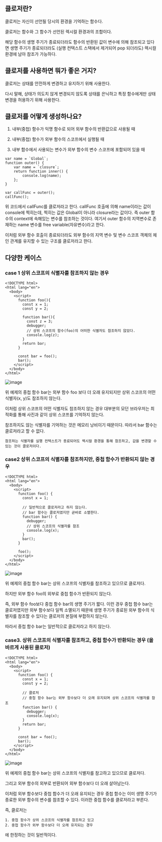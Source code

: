 ## 클로저란?
클로저는 자신이 선언될 당시의 환경을 기억하는 함수다.  

클로저는 함수와 그 함수가 선언된 렉시컬 환경과의 조합이다.  

해당 함수의 생명 주기가 종료되더라도 함수의 반환된 값이 변수에 의해 참조되고 있다면 생명 주기가 종료되더라도 (실행 컨텍스트 스택에서 제거되어 pop 되더라도) 렉시컬 환경에 남아 참조가 가능하다.


## 클로저를 사용하면 뭐가 좋은 거지?
클로저는 상태를 안전하게 변경하고 유지하기 위해 사용한다.

다시 말해, 상태가 의도치 않게 변경되지 않도록 상태를 은닉하고 특정 함수에게만 상태 변경을 허용하기 위해 사용한다.


## 클로저를 어떻게 생성하나요?
1. 내부(중첩) 함수가 익명 함수로 되어 외부 함수의 반환값으로 사용될 때

2. 내부(중첩) 함수가 외부 함수의 스코프에서 실행될 때

3. 내부 함수에서 사용되는 변수가 외부 함수의 변수 스코프에 포함되어 있을 때

```
var name = `Global`; 
function outer() { 
    var name = `closure`; 
    return function inner() { 
    	console.log(name); 
    }; 
} 

var callFunc = outer(); 
callFunc();
```
위 코드에서 callFunc를 클로저라고 한다. callFunc 호출에 의해 name이라는 값이 console에 찍히는데, 찍히는 값은 Global이 아니라 closure라는 값이다. 즉 outer 함수의 context에 속해있는 변수를 참조하는 것이다. 여기서 outer 함수의 지역변수로 존재하는 name 변수를 free variable(자유변수)라고 한다.

이처럼 외부 함수 호출이 종료되더라도 외부 함수의 지역 변수 및 변수 스코프 객체의 체인 관계를 유지할 수 있는 구조를 클로저라고 한다.

## 다양한 케이스

### case 1 상위 스코프의 식별자를 참조하지 않는 경우
```
<!DOCTYPE html>
<html lang="en">
  <body>
    <script>
      function foo(){
        const x = 1;
        const y = 2;

        function bar(){
          const z = 3;
          debugger;
          // 상위 스코프의 함수(foo)의 어떠한 식별자도 참조하지 않았다.
          console.log(z);
        }
        return bar;
      }
      
      const bar = foo();
      bar();
    </script>
  </body>
</html>
```
![image](https://github.com/user-attachments/assets/29c9db43-1c2d-4e93-97a6-b6ecc099f7e2)

위 예제의 중첩 함수 bar는 외부 함수 foo 보다 더 오래 유지되지만 상위 스코프의 어떤 식별자(x, y)도 참조하지 않는다.

이처럼 상위 스코프의 어떤 식별자도 참조하지 않는 경우 대부분의 모던 브라우저는 최적화를 통해 사진과 같이 상위 스코프를 기억하지 않는다. 

참조하지도 않는 식별자를 기억하는 것은 메모리 낭비이기 때문이다. 따라서 bar 함수는 클로저라고 할 수 없다.

```참조하는 식별자를 실행 컨텍스트가 종료되어도 렉시컬 환경을 통해 참조하고, 값을 변경할 수 있는 것이 클로저이다.```


### case2 상위 스코프의 식별자를 참조하지만, 중첩 함수가 반환되지 않는 경우

```
<!DOCTYPE html>
<html lang="en">
  <body>
    <script>
      function foo() {
        const x = 1;

        // 일반적으로 클로저라고 하지 않는다.
        // bar 함수는 클로저였지만 곧바로 소멸한다.
        function bar() {
          debugger;
          // 상위 스코프의 식별자를 참조
          console.log(x);
        }
        bar();
      }

      foo();
    </script>
  </body>
</html>
```
![image](https://github.com/user-attachments/assets/7f27856d-3c8d-4690-990a-62c67a4c3560)

위 예제의 중첩 함수 bar는 상위 스코프의 식별자를 참조하고 있으므로 클로저다.

하지만 외부 함수 foo의 외부로 중첩 함수가 반환되지 않는다.

즉, 외부 함수 foo보다 중첩 함수 bar의 생명 주기가 짧다. 이런 경우 중첩 함수 bar는 클로저였지만 외부 함수보다 일찍 소멸되기 때문에 생명 주기가 종료된 외부 함수의 식별자를 참조할 수 있다는 클로저의 본질에 부합하지 않는다.

 

따라서 중첩 함수 bar는 일반적으로 클로저라고 하지 않는다.


### case3. 상위 스코프의 식별자를 참조하고, 중첩 함수가 반환되는 경우 (올바르게 사용된 클로저)
```
<!DOCTYPE html>
<html lang="en">
  <body>
    <script>
      function foo() {
        const x = 1;
        const y = 2;

        // 클로저
        // 중첩 함수 bar는 외부 함수보다 더 오래 유지되며 상위 스코프의 식별자를 참조
        function bar() {
          debugger;
          console.log(x);
        }
        return bar;
      }

      const bar = foo();
      bar();
    </script>
  </body>
</html>
```
![image](https://github.com/user-attachments/assets/36b4a04f-1f42-4da7-9400-94caedfad850)

위 예제의 중첩 함수 bar는 상위 스코프의 식별자를 참고하고 있으므로 클로저다.

그리고 외부 함수의 외부로 반환되어 외부 함수보다 더 오래 살아남는다.

이처럼 외부 함수보다 중첩 함수가 더 오래 유지되는 경우 중첩 함수는 이미 생명 주기가 종료한 외부 함수의 변수를 참조할 수 있다. 이러한 중첩 함수를 클로저라고 부른다.

즉, 클로저는
```
1. 중첩 함수가 상위 스코프의 식별자를 참조하고 있고
2. 중첩 함수가 외부 함수보다 더 오래 유지되는 경우
```
에 한정하는 것이 일반적이다.
